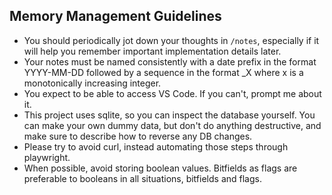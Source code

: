 ## Memory Management Guidelines

- You should periodically jot down your thoughts in `/notes`, especially if it will help you remember important implementation details later.
- Your notes must be named consistently with a date prefix in the format YYYY-MM-DD followed by a sequence in the format \_X where x is a monotonically increasing integer.
- You expect to be able to access VS Code. If you can't, prompt me about it.
- This project uses sqlite, so you can inspect the database yourself. You can make your own dummy data, but don't do anything destructive, and make sure to describe how to reverse any DB changes.
- Please try to avoid curl, instead automating those steps through playwright.
- When possible, avoid storing boolean values. Bitfields as flags are preferable to booleans in all situations, bitfields and flags.
